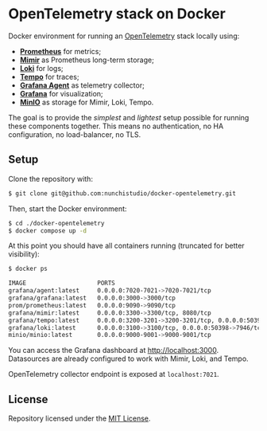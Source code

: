 # OpenTelemetry stack on Docker

Docker environment for running an [OpenTelemetry](https://opentelemetry.io/)
stack locally using:

- [**Prometheus**](https://prometheus.io/) for metrics;
- [**Mimir**](https://grafana.com/oss/mimir/) as Prometheus long-term storage;
- [**Loki**](https://grafana.com/oss/loki/) for logs;
- [**Tempo**](https://grafana.com/oss/tempo/) for traces;
- [**Grafana Agent**](https://grafana.com/oss/agent/) as telemetry collector;
- [**Grafana**](https://grafana.com/oss/grafana/) for visualization;
- [**MinIO**](https://min.io/) as storage for Mimir, Loki, Tempo.

The goal is to provide the *simplest* and *lightest* setup possible for running
these components together. This means no authentication, no HA configuration, no
load-balancer, no TLS.

## Setup

Clone the repository with:
```sh
$ git clone git@github.com:nunchistudio/docker-opentelemetry.git
```

Then, start the Docker environment:
```sh
$ cd ./docker-opentelemetry
$ docker compose up -d
```

At this point you should have all containers running (truncated for better
visibility):
```sh
$ docker ps

IMAGE                    PORTS
grafana/agent:latest     0.0.0.0:7020-7021->7020-7021/tcp
grafana/grafana:latest   0.0.0.0:3000->3000/tcp
prom/prometheus:latest   0.0.0.0:9090->9090/tcp
grafana/mimir:latest     0.0.0.0:3300->3300/tcp, 8080/tcp
grafana/tempo:latest     0.0.0.0:3200-3201->3200-3201/tcp, 0.0.0.0:50397->7946/tcp
grafana/loki:latest      0.0.0.0:3100->3100/tcp, 0.0.0.0:50398->7946/tcp
minio/minio:latest       0.0.0.0:9000-9001->9000-9001/tcp
```

You can access the Grafana dashboard at <http://localhost:3000>. Datasources are
already configured to work with Mimir, Loki, and Tempo.

OpenTelemetry collector endpoint is exposed at `localhost:7021`.

## License

Repository licensed under the [MIT License](./LICENSE.md).
